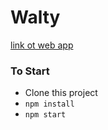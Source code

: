 # Walty

[link ot web app](https://matansegal.github.io/walty)

### To Start
- Clone this project
- `npm install`
- `npm start`
